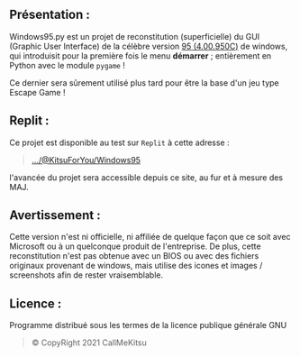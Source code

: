 ## Présentation : 
Windows95.py est un projet de reconstitution (superficielle) du GUI (Graphic User Interface) de la célèbre version [95 (4.00.950C)](https://fr.wikipedia.org/wiki/Windows_95) de windows, qui introduisit pour la première fois le menu **démarrer** ; entièrement en Python avec le module `pygame` !

Ce dernier sera sûrement utilisé plus tard pour être la base d'un jeu type Escape Game !

## Replit :
Ce projet est disponible au test sur `Replit` à cette adresse : 

> [.../@KitsuForYou/Windows95](https://replit.com/@KitsuForYou/Windows95)

l'avancée du projet sera accessible depuis ce site, au fur et à mesure des MAJ.

## Avertissement : 
Cette version n'est ni officielle, ni affiliée de quelque façon que ce soit avec Microsoft ou à un quelconque produit de l'entreprise. De plus, cette reconstitution n'est pas obtenue avec un BIOS ou avec des fichiers originaux provenant de windows, mais utilise des icones et images / screenshots afin de rester vraisemblable.

## Licence :
Programme distribué sous les termes de la licence publique générale GNU

> © CopyRight 2021 CallMeKitsu
